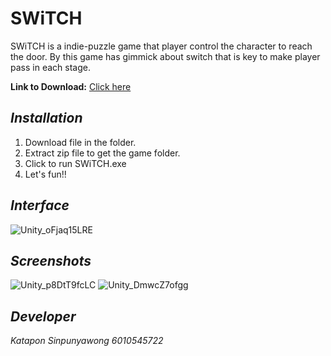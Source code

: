# SWiTCH
SWiTCH is a indie-puzzle game that player control the character to reach the door. By this game has gimmick about switch that is key to make player pass in each stage. 

**Link to Download:**  [Click here](https://drive.google.com/drive/folders/1IsznEWGLFTKVI08OhnliI0crKPz-W6At?usp=sharing)
## *Installation*
1. Download file in the folder.
2. Extract zip file to get the game folder.
3. Click to run SWiTCH.exe
4. Let's fun!!

## *Interface*
![Unity_oFjaq15LRE](https://user-images.githubusercontent.com/32285642/81612853-ac9eed80-9407-11ea-9ae5-2af0ebe42eeb.png)
## *Screenshots*
![Unity_p8DtT9fcLC](https://user-images.githubusercontent.com/32285642/81612869-b294ce80-9407-11ea-8c60-b517189f4022.png)
![Unity_DmwcZ7ofgg](https://user-images.githubusercontent.com/32285642/81612909-c17b8100-9407-11ea-8890-3fcd14ae97aa.png)
## *Developer*
*Katapon Sinpunyawong 6010545722*
